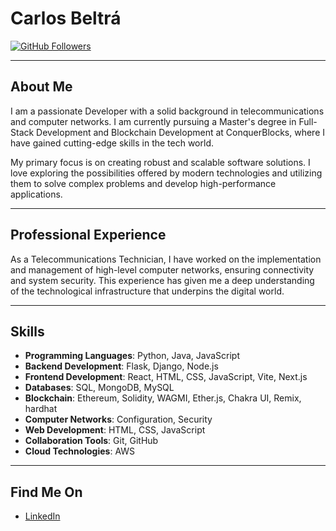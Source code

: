 # Carlos Beltrá

[![GitHub Followers](https://img.shields.io/github/followers/CarlosB14?style=social)](https://github.com/CarlosB14)

---

## About Me

I am a passionate Developer with a solid background in telecommunications and computer networks. I am currently pursuing a Master's degree in Full-Stack Development and Blockchain Development at ConquerBlocks, where I have gained cutting-edge skills in the tech world.

My primary focus is on creating robust and scalable software solutions. I love exploring the possibilities offered by modern technologies and utilizing them to solve complex problems and develop high-performance applications.

---

## Professional Experience

As a Telecommunications Technician, I have worked on the implementation and management of high-level computer networks, ensuring connectivity and system security. This experience has given me a deep understanding of the technological infrastructure that underpins the digital world.

---

## Skills

- **Programming Languages**: Python, Java, JavaScript
- **Backend Development**: Flask, Django, Node.js
- **Frontend Development**: React, HTML, CSS, JavaScript, Vite, Next.js
- **Databases**: SQL, MongoDB, MySQL
- **Blockchain**: Ethereum, Solidity, WAGMI, Ether.js, Chakra UI, Remix, hardhat
- **Computer Networks**: Configuration, Security
- **Web Development**: HTML, CSS, JavaScript
- **Collaboration Tools**: Git, GitHub
- **Cloud Technologies**: AWS

---

## Find Me On

- [LinkedIn](https://www.linkedin.com/in/carlos-beltr%C3%A1-251561287/)



